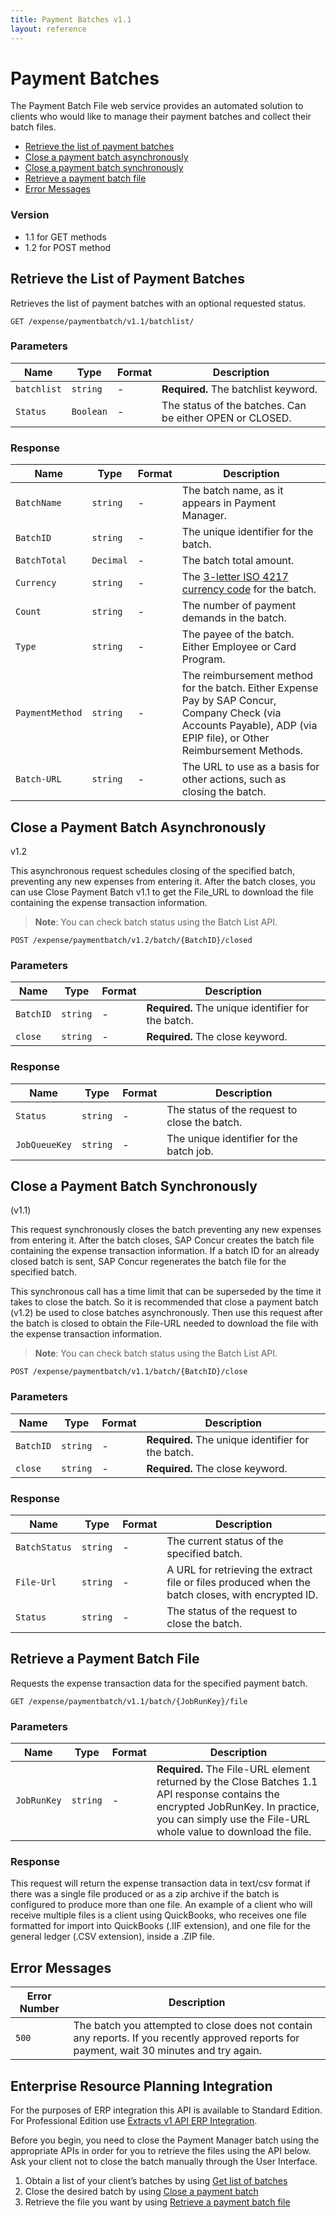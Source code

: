 ```yaml
---
title: Payment Batches v1.1
layout: reference
---
```



# Payment Batches
The Payment Batch File web service provides an automated solution to clients who would like to manage their payment batches and collect their batch files.


* [Retrieve the list of payment batches](#getpaymentbatches)
* [Close a payment batch asynchronously](#closepaymentbatch)
* [Close a payment batch synchronously](#closepaymentbatchsync)
* [Retrieve a payment batch file](#getbatchfile)
* [Error Messages](#errormessages)

### Version

* 1.1 for GET methods  
* 1.2 for POST method

## <a name="getpaymentbatches"></a>Retrieve the List of Payment Batches

Retrieves the list of payment batches with an optional requested status.

```
GET /expense/paymentbatch/v1.1/batchlist/
```

### Parameters

Name|Type|Format|Description
---|---|---|---
`batchlist`|`string`|-|**Required.** The batchlist keyword.
`Status`|`Boolean`|-|The status of the batches. Can be either OPEN or CLOSED.

### Response

Name|Type|Format|Description
---|---|---|---
`BatchName`|`string`|-|The batch name, as it appears in Payment Manager.
`BatchID`|`string`|-|The unique identifier for the batch.
`BatchTotal`|`Decimal`|-|The batch total amount.
`Currency`|`string`|-|The [3-letter ISO 4217 currency code](http://en.wikipedia.org/wiki/ISO_4217) for the batch.
`Count`|`string`|-|The number of payment demands in the batch.
`Type`|`string`|-|The payee of the batch. Either Employee or Card Program.
`PaymentMethod`|`string`|-|The reimbursement method for the batch. Either Expense Pay by SAP Concur, Company Check (via Accounts Payable), ADP (via EPIP file), or Other Reimbursement Methods.
`Batch-URL`|`string`|-|The URL to use as a basis for other actions, such as closing the batch.

## <a name="closepaymentbatch"></a>Close a Payment Batch Asynchronously
v1.2

This asynchronous request schedules closing of the specified batch, preventing any new expenses from entering it. After the batch closes, you can use Close Payment Batch v1.1 to get the File_URL to download the file containing the expense transaction information. 

> **Note**: You can check batch status using the Batch List API.

```
POST /expense/paymentbatch/v1.2/batch/{BatchID}/closed
```

### Parameters

Name|Type|Format|Description
---|---|---|---
`BatchID`|`string`|-|**Required.** The unique identifier for the batch.
`close`|`string`|-|**Required.** The close keyword.

### Response

Name|Type|Format|Description
---|---|---|---
`Status`|`string`|-|The status of the request to close the batch.
`JobQueueKey`|`string`|-|The unique identifier for the batch job.

## <a name="closepaymentbatchsync"></a>Close a Payment Batch Synchronously
(v1.1)

This request synchronously closes the batch preventing any new expenses from entering it. After the batch closes, SAP Concur creates the batch file containing the expense transaction information. If a batch ID for an already closed batch is sent, SAP Concur regenerates the batch file for the specified batch. 

This synchronous call has a time limit that can be superseded by the time it takes to close the batch. So it is recommended that close a payment batch (v1.2) be used to close batches asynchronously. Then use this request after the batch is closed to obtain the File-URL needed to download the file with the expense transaction information.

> **Note**: You can check batch status using the Batch List API.

```
POST /expense/paymentbatch/v1.1/batch/{BatchID}/close
```

### Parameters

Name|Type|Format|Description
---|---|---|---
`BatchID`|`string`|-|**Required.** The unique identifier for the batch.
`close`|`string`|-|**Required.** The close keyword.

### Response

Name|Type|Format|Description
---|---|---|---
`BatchStatus`|`string`|-|The current status of the specified batch.
`File-Url`|`string`|-|A URL for retrieving the extract file or files produced when the batch closes, with encrypted ID.
`Status`|`string`|-|The status of the request to close the batch.

## <a name="getbatchfile"></a>Retrieve a Payment Batch File

Requests the expense transaction data for the specified payment batch.

```
GET /expense/paymentbatch/v1.1/batch/{JobRunKey}/file
```

### Parameters

Name|Type|Format|Description
---|---|---|---
`JobRunKey`|`string`|-|**Required.**  The File-URL element returned by the Close Batches 1.1 API response contains the encrypted JobRunKey. In practice, you can simply use the File-URL whole value to download the file.

### Response

This request will return the expense transaction data in text/csv format if there was a single file produced or as a zip archive if the batch is configured to produce more than one file. An example of a client who will receive multiple files is a client using QuickBooks, who receives one file formatted for import into QuickBooks (.IIF extension), and one file for the general ledger (.CSV extension), inside a .ZIP file.  

## <a name="errormessages"></a>Error Messages

Error Number|Description
---|---
`500`|The batch you attempted to close does not contain any reports. If you recently approved reports for payment, wait 30 minutes and try again.

## <a name="erp-integration"></a>Enterprise Resource Planning Integration

For the purposes of ERP integration this API is available to Standard Edition. For Professional Edition use [Extracts v1 API ERP Integration](/api-reference/common/extracts/v1.extracts.html#erp-integration).

Before you begin, you need to close the Payment Manager batch using the appropriate APIs in order for you to retrieve the files using the API below. Ask your client not to close the batch manually through the User Interface.

1. Obtain a list of your client’s batches by using [Get list of batches](#getpaymentbatches)
1. Close the desired batch by using [Close a payment batch](#closepaymentbatch)
1. Retrieve the file you want by using [Retrieve a payment batch file](#getbatchfile)
